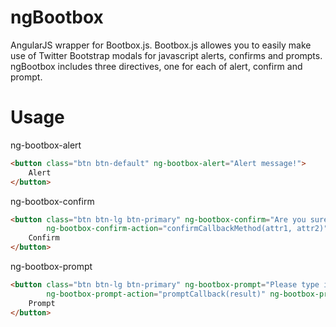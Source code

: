 ngBootbox
=========

AngularJS wrapper for Bootbox.js. Bootbox.js allowes you to easily make use of Twitter Bootstrap modals for javascript alerts, confirms and prompts. ngBootbox includes three directives, one for each of alert, confirm and prompt.

Usage
=========

ng-bootbox-alert

```html
<button class="btn btn-default" ng-bootbox-alert="Alert message!">
    Alert
</button>
```

ng-bootbox-confirm

```html
<button class="btn btn-lg btn-primary" ng-bootbox-confirm="Are you sure you want to confirm this?"
        ng-bootbox-confirm-action="confirmCallbackMethod(attr1, attr2)" ng-bootbox-confirm-action-cancel="confirmCallbackCancel(attr1, attr2)">
    Confirm
</button>
```

ng-bootbox-prompt

```html
<button class="btn btn-lg btn-primary" ng-bootbox-prompt="Please type in your name"
        ng-bootbox-prompt-action="promptCallback(result)" ng-bootbox-prompt-action-cancel="promptCallbackCancelled(result)">
    Prompt
</button>
```